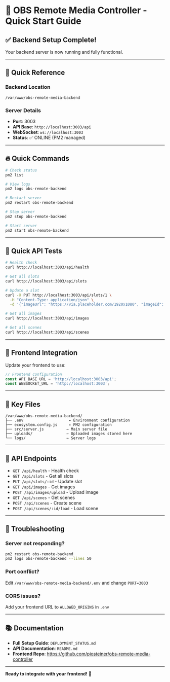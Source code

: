 # 🚀 OBS Remote Media Controller - Quick Start Guide

## ✅ Backend Setup Complete!

Your backend server is now running and fully functional.

---

## 📍 **Quick Reference**

### **Backend Location**
```
/var/www/obs-remote-media-backend
```

### **Server Details**
- **Port**: 3003
- **API Base**: `http://localhost:3003/api`
- **WebSocket**: `ws://localhost:3003`
- **Status**: ✅ ONLINE (PM2 managed)

---

## 🔥 **Quick Commands**

```bash
# Check status
pm2 list

# View logs
pm2 logs obs-remote-backend

# Restart server
pm2 restart obs-remote-backend

# Stop server
pm2 stop obs-remote-backend

# Start server
pm2 start obs-remote-backend
```

---

## 🧪 **Quick API Tests**

```bash
# Health check
curl http://localhost:3003/api/health

# Get all slots
curl http://localhost:3003/api/slots

# Update a slot
curl -X PUT http://localhost:3003/api/slots/1 \
  -H "Content-Type: application/json" \
  -d '{"imageUrl": "https://via.placeholder.com/1920x1080", "imageId": 1}'

# Get all images
curl http://localhost:3003/api/images

# Get all scenes
curl http://localhost:3003/api/scenes
```

---

## 🔗 **Frontend Integration**

Update your frontend to use:

```javascript
// Frontend configuration
const API_BASE_URL = 'http://localhost:3003/api';
const WEBSOCKET_URL = 'http://localhost:3003';
```

---

## 📂 **Key Files**

```
/var/www/obs-remote-media-backend/
├── .env                    ← Environment configuration
├── ecosystem.config.js     ← PM2 configuration
├── src/server.js          ← Main server file
├── uploads/               ← Uploaded images stored here
└── logs/                  ← Server logs
```

---

## 🎯 **API Endpoints**

- `GET /api/health` - Health check
- `GET /api/slots` - Get all slots
- `PUT /api/slots/:id` - Update slot
- `GET /api/images` - Get images
- `POST /api/images/upload` - Upload image
- `GET /api/scenes` - Get scenes
- `POST /api/scenes` - Create scene
- `POST /api/scenes/:id/load` - Load scene

---

## 🐛 **Troubleshooting**

### Server not responding?
```bash
pm2 restart obs-remote-backend
pm2 logs obs-remote-backend --lines 50
```

### Port conflict?
Edit `/var/www/obs-remote-media-backend/.env` and change `PORT=3003`

### CORS issues?
Add your frontend URL to `ALLOWED_ORIGINS` in `.env`

---

## 📚 **Documentation**

- **Full Setup Guide**: `DEPLOYMENT_STATUS.md`
- **API Documentation**: `README.md`
- **Frontend Repo**: https://github.com/piosteiner/obs-remote-media-controller

---

**Ready to integrate with your frontend!** 🎉
